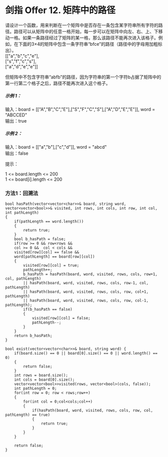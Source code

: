# 剑指 Offer 12. 矩阵中的路径
请设计一个函数，用来判断在一个矩阵中是否存在一条包含某字符串所有字符的路径。路径可以从矩阵中的任意一格开始，每一步可以在矩阵中向左、右、上、下移动一格。如果一条路径经过了矩阵的某一格，那么该路径不能再次进入该格子。例如，在下面的3×4的矩阵中包含一条字符串“bfce”的路径（路径中的字母用加粗标出）。  
[["a","b","c","e"],  
["s","f","c","s"],   
["a","d","e","e"]]  
  
但矩阵中不包含字符串“abfb”的路径，因为字符串的第一个字符b占据了矩阵中的第一行第二个格子之后，路径不能再次进入这个格子。  

##### 示例 1：  

输入：board = [["A","B","C","E"],["S","F","C","S"],["A","D","E","E"]], word = "ABCCED"  
输出：true  
##### 示例 2：

输入：board = [["a","b"],["c","d"]], word = "abcd"  
输出：false  

提示：  

1 <= board.length <= 200  
1 <= board[i].length <= 200  

### 方法1：回溯法
```
bool hasPath(vector<vector<char>>& board, string word, vector<vector<bool>>& visited, int rows, int cols, int row, int col, int pathLength)
{
    if(pathLength == word.length())
    {
        return true;
    }
    bool b_hasPath = false;
    if(row >= 0 && row<rows &&
    col >= 0 &&  col < cols && 
    visited[row][col] == false && 
    word[pathLength] == board[row][col])
    {
        visited[row][col] = true;
        pathLength++;
        b_hasPath = hasPath(board, word, visited, rows, cols, row+1, col, pathLength)
        || hasPath(board, word, visited, rows, cols, row-1, col, pathLength)
        || hasPath(board, word, visited, rows, cols, row, col+1, pathLength)
        || hasPath(board, word, visited, rows, cols, row, col-1, pathLength);
        if(b_hasPath == false)
        {
            visited[row][col] = false;
            pathLength--;
        }
    }
    return b_hasPath;
}

bool exist(vector<vector<char>>& board, string word) {
    if(board.size() == 0 || board[0].size() == 0 || word.length() == 0)
    {
        return false;
    }
    int rows = board.size();
    int cols = board[0].size();
    vector<vector<bool>>visited(rows, vector<bool>(cols, false));
    int pathLength = 0;
    for(int row = 0; row < rows;row++)
    {
        for(int col = 0;col<cols;col++)
        {
            if(hasPath(board, word, visited, rows, cols, row, col, pathLength) == true)
            {
                return true;
            }
        }
    }
    
    return false;
}
```